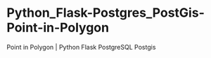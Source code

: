 # Python_Flask-Postgres_PostGis-Point-in-Polygon
Point in Polygon | Python Flask PostgreSQL Postgis
